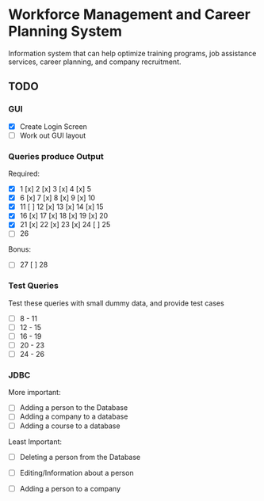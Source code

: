 # Workforce Management and Career Planning System

Information system that can help optimize training programs, job assistance
services, career planning, and company recruitment. 

## TODO

### GUI

- [x] Create Login Screen
- [ ] Work out GUI layout 

### Queries produce Output 

Required:

- [x] 1  [x] 2  [x] 3  [x] 4  [x] 5
- [x] 6  [x] 7  [x] 8  [x] 9  [x] 10
- [x] 11 [ ] 12 [x] 13 [x] 14 [x] 15
- [x] 16 [x] 17 [x] 18 [x] 19 [x] 20
- [x] 21 [x] 22 [x] 23 [x] 24 [ ] 25
- [ ] 26 

Bonus:

* [ ] 27 [ ] 28 

### Test Queries

Test these queries with small dummy data, and provide test cases

- [ ] 8 - 11
- [ ] 12 - 15
- [ ] 16 - 19
- [ ] 20 - 23
- [ ] 24 - 26

### JDBC

More important:

- [ ] Adding a person to the Database
- [ ] Adding a company to a database
- [ ] Adding a course to a database

Least Important:

- [ ] Deleting a person from the Database
- [ ] Editing/Information about a person 
- [ ] Adding a person to a company 

